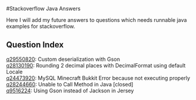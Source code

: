 #Stackoverflow Java Answers

Here I will add my future answers to questions which needs runnable java examples for stackoverflow.

## Question Index

[q29550820](http://stackoverflow.com/q/29550820/1581725): Custom deserialization with Gson   
[q28130190](http://stackoverflow.com/q/28130190/1581725): Rounding 2 decimal places with DecimalFormat using default Locale   
[q24473920](http://stackoverflow.com/q/24473920/1581725): MySQL Minecraft Bukkit Error because not executing properly   
[q28244660](http://stackoverflow.com/q/28244660/1581725): Unable to Call Method in Java [closed]   
[q9516224](http://stackoverflow.com/q/9516224/1581725): Using Gson instead of Jackson in Jersey   